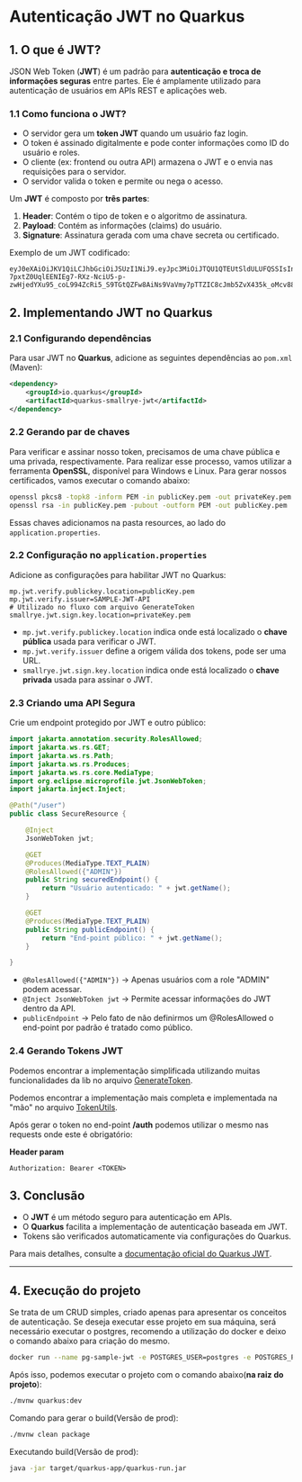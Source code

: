 # Autenticação JWT no Quarkus

## 1. O que é JWT?
JSON Web Token (**JWT**) é um padrão para **autenticação e troca de informações seguras** entre partes. Ele é amplamente utilizado para autenticação de usuários em APIs REST e aplicações web.

### 1.1 Como funciona o JWT?
- O servidor gera um **token JWT** quando um usuário faz login.
- O token é assinado digitalmente e pode conter informações como ID do usuário e roles.
- O cliente (ex: frontend ou outra API) armazena o JWT e o envia nas requisições para o servidor.
- O servidor valida o token e permite ou nega o acesso.

Um **JWT** é composto por **três partes**:
1. **Header**: Contém o tipo de token e o algoritmo de assinatura.
2. **Payload**: Contém as informações (claims) do usuário.
3. **Signature**: Assinatura gerada com uma chave secreta ou certificado.

Exemplo de um JWT codificado:
```
eyJ0eXAiOiJKV1QiLCJhbGciOiJSUzI1NiJ9.eyJpc3MiOiJTQU1QTEUtSldULUFQSSIsInVwbiI6InNhbmRyb2xheHhAZ21haWwuY29tIiwiZ3JvdXBzIjpbIlVTRVIiXSwidXVpZCI6ImNkY2I4N2NjLTU2MWMtNDYzMi05ZTU2LWFjODU3YWFmOGRkNyIsImF1ZCI6InVzaW5nLWp3dCIsImlhdCI6MTc0NTgzMTQ5MywiZXhwIjoxNzQ1ODMyMjEzLCJqdGkiOiI2ZGZkMTg0Ny1mZDJhLTRkMmMtODMyZS0xZmE2YTI4ODA2NzQifQ.S5X-7pxtZ0UqlEENIEg7-RXz-NciU5-p-zwHjedYXu95_coL994ZcRi5_S9TGtQZFw8AiNs9VaVmy7pTTZIC8cJmb5ZvX435k_oMcv88CBLkLLIaK7lc8SMBL5c9RngqUpGvrYYo1J8TkIDQyk6CBan4V1AfiPTteh0wzbWnVpYnKAOQotwMrPNMahu3pmk48LatlfCg2YUKRTLfExIwJzBAsjPxpOgfwLH2NamgRCz5Deu3xlZZM6ymfAs2SeCb9MeVa_ImYEQRBmzD_sTLjIfRMxqNnHkJzsL_D1TYKV8NzKorNBIIa1nnfgxO8VB9MC1Jt0UpNV53MljTevycrg
```

## 2. Implementando JWT no Quarkus

### 2.1 Configurando dependências
Para usar JWT no **Quarkus**, adicione as seguintes dependências ao `pom.xml` (Maven):

```xml
<dependency>
    <groupId>io.quarkus</groupId>
    <artifactId>quarkus-smallrye-jwt</artifactId>
</dependency>
```

### 2.2 Gerando par de chaves

Para verificar e assinar nosso token, precisamos de uma chave pública e uma privada, respectivamente. Para realizar esse processo, vamos utilizar a ferramenta **OpenSSL**, disponível para Windows e Linux. Para gerar nossos certificados, vamos executar o comando abaixo:

```bash
openssl pkcs8 -topk8 -inform PEM -in publicKey.pem -out privateKey.pem -nocrypt
openssl rsa -in publicKey.pem -pubout -outform PEM -out publicKey.pem
```

Essas chaves adicionamos na pasta resources, ao lado do `application.properties`.

### 2.2 Configuração no `application.properties`
Adicione as configurações para habilitar JWT no Quarkus:
```properties
mp.jwt.verify.publickey.location=publicKey.pem
mp.jwt.verify.issuer=SAMPLE-JWT-API
# Utilizado no fluxo com arquivo GenerateToken
smallrye.jwt.sign.key.location=privateKey.pem
```

- `mp.jwt.verify.publickey.location` indica onde está localizado o **chave pública** usada para verificar o JWT.
- `mp.jwt.verify.issuer` define a origem válida dos tokens, pode ser uma URL.
- `smallrye.jwt.sign.key.location` indica onde está localizado o **chave privada** usada para assinar o JWT.

### 2.3 Criando uma API Segura

Crie um endpoint protegido por JWT e outro público:

```java
import jakarta.annotation.security.RolesAllowed;
import jakarta.ws.rs.GET;
import jakarta.ws.rs.Path;
import jakarta.ws.rs.Produces;
import jakarta.ws.rs.core.MediaType;
import org.eclipse.microprofile.jwt.JsonWebToken;
import jakarta.inject.Inject;

@Path("/user")
public class SecureResource {

    @Inject
    JsonWebToken jwt;

    @GET
    @Produces(MediaType.TEXT_PLAIN)
    @RolesAllowed({"ADMIN"})
    public String securedEndpoint() {
        return "Usuário autenticado: " + jwt.getName();
    }

    @GET
    @Produces(MediaType.TEXT_PLAIN)
    public String publicEndpoint() {
        return "End-point público: " + jwt.getName();
    }

}
```

- `@RolesAllowed({"ADMIN"})` → Apenas usuários com a role "ADMIN" podem acessar.
- `@Inject JsonWebToken jwt` → Permite acessar informações do JWT dentro da API.
- `publicEndpoint` → Pelo fato de não definirmos um @RolesAllowed o end-point por padrão é tratado como público.

### 2.4 Gerando Tokens JWT

Podemos encontrar a implementação simplificada utilizando muitas funcionalidades da lib no arquivo [GenerateToken](/src/main/java/com/aktie/auth/GenerateToken.java).

Podemos encontrar a implementação mais completa e implementada na "mão" no arquivo [TokenUtils](/src/main/java/com/aktie/auth/TokenUtils.java).

Após gerar o token no end-point **/auth** podemos utilizar o mesmo nas requests onde este é obrigatório:

**Header param**
```http
Authorization: Bearer <TOKEN>
```

## 3. Conclusão
- O **JWT** é um método seguro para autenticação em APIs.
- O **Quarkus** facilita a implementação de autenticação baseada em JWT.
- Tokens são verificados automaticamente via configurações do Quarkus.

Para mais detalhes, consulte a [documentação oficial do Quarkus JWT](https://quarkus.io/guides/security-jwt).

---

## 4. Execução do projeto

Se trata de um CRUD simples, criado apenas para apresentar os conceitos de autenticação. Se deseja executar esse projeto em sua máquina, será necessário executar o postgres, recomendo a utilização do docker e deixo o comando abaixo para criação do mesmo.

```bash
docker run --name pg-sample-jwt -e POSTGRES_USER=postgres -e POSTGRES_PASSWORD=root -p 5432:5432 -d postgres:16.2-alpine3.19
```

Após isso, podemos executar o projeto com o comando abaixo(**na raiz do projeto**):
```bash
./mvnw quarkus:dev
```

Comando para gerar o build(Versão de prod):
```bash
./mvnw clean package
```

Executando build(Versão de prod):
```bash
java -jar target/quarkus-app/quarkus-run.jar
```
